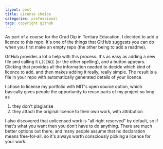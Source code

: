 ```yaml
---
layout: post
title: License choice
categories: professional
tags: copyright github
---
```

As part of a course for the Grad Dip in Tertiary Education, I decided to add a licence to this repo. It's one of the things that GitHub suggests you can do when you first make an empty repo (the other being to add a readme). 

GitHub provides a lot o help with this process. It's as easy as adding a new file and calling it `LICENCE` (or the other spelling), and a button appears. Clicking that provides all the information needed to decide which kind of licence to add, and then makes adding it really, really simple. The result is a file in your repo with automatically generated details of your licence. 

I chose to license my portfolio with MIT's open source option, which basically gives people the opportunity to reuse parts of my project so long as 
1. they don't plagiarise
2. they attach the original licence to their own work, with attribution

I also discovered that unlicensed work is "all right reserved" by default, so if that's what you want then you don't have to do anything. There are much better options out there, and many people assume that no declaration means free-for-all, so it's always worth consciously picking a licence for your work.